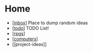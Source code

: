 # Home

- [[inbox]] Place to dump random ideas
- [[todo]] TODO List!
- [[rpgs]]
- [[computers]]
- [[project-ideas]]

[//begin]: # "Autogenerated link references for markdown compatibility"
[inbox]: inbox "Inbox"
[todo]: todo "Todo"
[rpgs]: rpgs "RPGs"
[computers]: computers "Computers"
[//end]: # "Autogenerated link references"
